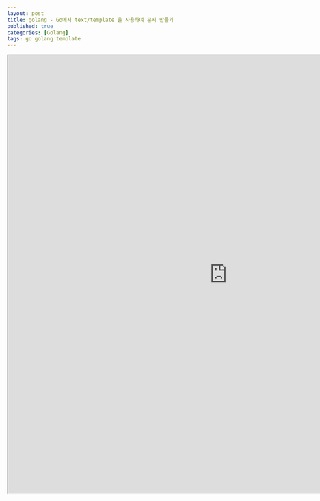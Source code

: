 ```yaml
---
layout: post
title: golang - Go에서 text/template 을 사용하여 문서 만들기
published: true
categories: [Golang]
tags: go golang template
---
```

<iframe width="1024" height="1024" src="https://docs.google.com/document/d/e/2PACX-1vT0sm3PW19IAPBwHeP7zCbUh9HGHn6TisJC3lQZIORISgNF3tEGv1HKR8rNvWJ7x4sW-noX-y_AH31W/pub?embedded=true"></iframe>    
  